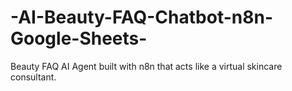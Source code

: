 # -AI-Beauty-FAQ-Chatbot-n8n-Google-Sheets-
Beauty FAQ AI Agent built with n8n that acts like a virtual skincare consultant.
